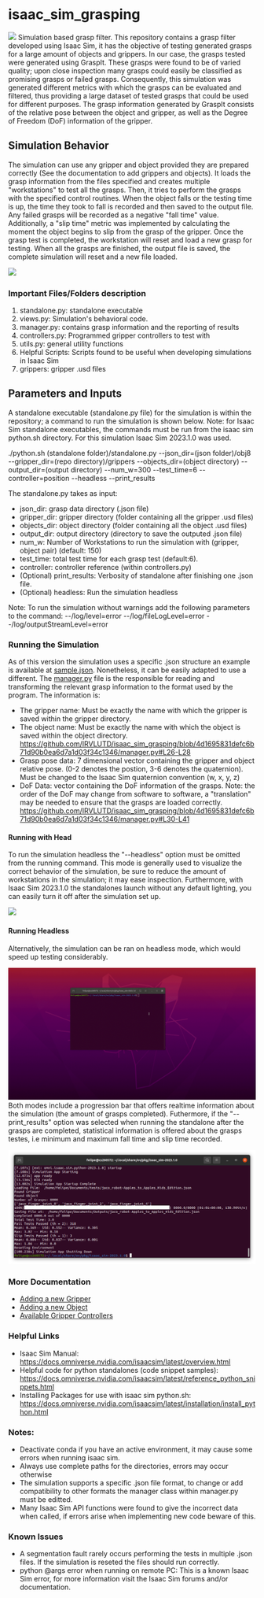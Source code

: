 # isaac_sim_grasping
![](https://github.com/IRVLUTD/isaac_sim_grasping/blob/main/media/robotiq_Clock.gif)
Simulation based grasp filter. This repository contains a grasp filter developed using Isaac Sim, it has the objective of testing generated grasps for a large amount of objects and grippers. In our case, the grasps tested were generated using GraspIt. These grasps were found to be of varied quality; upon close inspection many grasps could easily be classified as promising grasps or failed grasps. Consequently, this simulation was generated different metrics with which the grasps can be evaluated and filtered, thus providing a large dataset of tested grasps that could be used for different purposes. The grasp information generated by GraspIt consists of the relative pose between the object and gripper, as well as the Degree of Freedom (DoF) information of the gripper. 
   
## Simulation Behavior
The simulation can use any gripper and object provided they are prepared correctly (See the documentation to add grippers and objects). It loads the grasp information from the files specified and creates multiple "workstations" to test all the grasps. Then, it tries to perform the grasps with the specified control routines. When the object falls or the testing time is up, the time they took to fall is recorded and then saved to the output file. Any failed grasps will be recorded as a negative "fall time" value. Additionally, a "slip time" metric was implemented by calculating the moment the object begins to slip from the grasp of the gripper. Once the grasp test is completed, the workstation will reset and load a new grasp for testing. When all the grasps are finished, the output file is saved, the complete simulation will reset and a new file loaded.


![](https://github.com/IRVLUTD/isaac_sim_grasping/blob/main/media/fetch_Nestle.gif)

### Important Files/Folders description
1) standalone.py: standalone executable
2) views.py: Simulation's behavioral code.
3) manager.py: contains grasp information and the reporting of results
4) controllers.py: Programmed gripper controllers to test with
5) utils.py: general utility functions
6) Helpful Scripts: Scripts found to be useful when developing simulations in Isaac Sim
7) grippers: gripper .usd files


## Parameters and Inputs
A standalone executable (standalone.py file) for the simulation is within the repository; a command to run the simulation is shown below. Note: for Isaac Sim standalone executables, the commands must be run from the isaac sim python.sh directory. For this simulation Isaac Sim 2023.1.0 was used.


./python.sh (standalone folder)/standalone.py --json_dir=(json folder)/obj8 --gripper_dir=(repo directory)/grippers --objects_dir=(object directory) --output_dir=(output directory) --num_w=300 --test_time=6 --controller=position --headless --print_results


The standalone.py takes as input:
- json_dir: grasp data directory (.json file)
- gripper_dir: gripper directory (folder containing all the gripper .usd files)
- objects_dir: object directory (folder containing all the object .usd files)
- output_dir: output directory (directory to save the outputed .json file)
- num_w: Number of Workstations to run the simulation with (gripper, object pair) (default: 150)
- test_time: total test time for each grasp test (default:6).
- controller: controller reference (within controllers.py)
- (Optional) print_results: Verbosity of standalone after finishing one .json file.
- (Optional) headless: Run the simulation headless


Note: To run the simulation without warnings add the following parameters to the command: 
 --/log/level=error --/log/fileLogLevel=error --/log/outputStreamLevel=error

### Running the Simulation
As of this version the simulation uses a specific .json structure an example is available at [sample.json](sample.json). Nonetheless, it can be easily adapted to use a different. The [manager.py](manager.py) file is the responsible for reading and transforming the relevant grasp information to the format used by the program. The information is:
- The gripper name: Must be exactly the name with which the gripper is saved within the gripper directory.
- The object name: Must be exactly the name with which the object is saved within the object directory.
https://github.com/IRVLUTD/isaac_sim_grasping/blob/4d1695831defc6b71d90b0ea6d7a1d03f34c1346/manager.py#L26-L28
- Grasp pose data: 7 dimensional vector containing the gripper and object relative pose. (0-2 denotes the postion, 3-6 denotes the quaternion). Must be changed to the Isaac Sim quaternion convention (w, x, y, z)
- DoF Data: vector containing the DoF information of the grasps. Note: the order of the DoF may change from software to software, a "translation" may be needed to ensure that the grasps are loaded correctly.
https://github.com/IRVLUTD/isaac_sim_grasping/blob/4d1695831defc6b71d90b0ea6d7a1d03f34c1346/manager.py#L30-L41

#### Running with Head
To run the simulation headless the "--headless" option must be omitted from the running command. This mode is generally used to visualize the correct behavior of the simulation, be sure to reduce the amount of workstations in the simulation; it may ease inspection. Furthermore, with Isaac Sim 2023.1.0 the standalones launch without any default lighting, you can easily turn it off after the simulation set up. 

![](media/head.gif)

#### Running Headless
Alternatively, the simulation can be ran on headless mode, which would speed up testing considerably. 

![](media/headless.gif)
Both modes include a progression bar that offers realtime information about the simulation (the amount of grasps completed). Futhermore, if the "--print_results" option was selected when running the standalone after the grasps are completed, statistical information is offered about the grasps testes, i.e minimum and maximum fall time and slip time recorded.

![](media/print_results.png)

### More Documentation
- [Adding a new Gripper](docs/add_grippers.md)
- [Adding a new Object](docs/add_objects.md)
- [Available Gripper Controllers](docs/create_new_controller.md)

### Helpful Links
- Isaac Sim Manual: https://docs.omniverse.nvidia.com/isaacsim/latest/overview.html
- Helpful code for python standalones (code snippet samples): https://docs.omniverse.nvidia.com/isaacsim/latest/reference_python_snippets.html
- Installing Packages for use with isaac sim python.sh: https://docs.omniverse.nvidia.com/isaacsim/latest/installation/install_python.html

### Notes: 
- Deactivate conda if you have an active environment, it may cause some errors when running isaac sim.
- Always use complete paths for the directories, errors may occur otherwise
- The simulation supports a specific .json file format, to change or add compatibility to other formats the manager class within manager.py must be editted.
- Many Isaac Sim API functions were found to give the incorrect data when called, if errors arise when implementing new code beware of this.

### Known Issues
- A segmentation fault rarely occurs performing the tests in multiple .json files. If the simulation is reseted the files should run correctly.
- python @args error when running on remote PC: This is a known Isaac Sim error, for more information visit the Isaac Sim forums and/or documentation.
